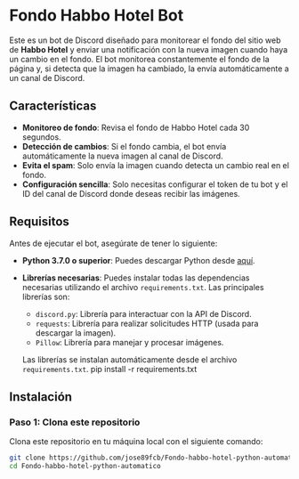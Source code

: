 # Fondo Habbo Hotel Bot

Este es un bot de Discord diseñado para monitorear el fondo del sitio web de **Habbo Hotel** y enviar una notificación con la nueva imagen cuando haya un cambio en el fondo. El bot monitorea constantemente el fondo de la página y, si detecta que la imagen ha cambiado, la envía automáticamente a un canal de Discord.

## Características

- **Monitoreo de fondo**: Revisa el fondo de Habbo Hotel cada 30 segundos.
- **Detección de cambios**: Si el fondo cambia, el bot envía automáticamente la nueva imagen al canal de Discord.
- **Evita el spam**: Solo envía la imagen cuando detecta un cambio real en el fondo.
- **Configuración sencilla**: Solo necesitas configurar el token de tu bot y el ID del canal de Discord donde deseas recibir las imágenes.

## Requisitos

Antes de ejecutar el bot, asegúrate de tener lo siguiente:

- **Python 3.7.0 o superior**: Puedes descargar Python desde [aquí](https://www.python.org/downloads/release/python-370/).
  
- **Librerías necesarias**: Puedes instalar todas las dependencias necesarias utilizando el archivo `requirements.txt`. Las principales librerías son:

  - `discord.py`: Librería para interactuar con la API de Discord.
  - `requests`: Librería para realizar solicitudes HTTP (usada para descargar la imagen).
  - `Pillow`: Librería para manejar y procesar imágenes.

  Las librerías se instalan automáticamente desde el archivo `requirements.txt`.
pip install -r requirements.txt

## Instalación

### Paso 1: Clona este repositorio

Clona este repositorio en tu máquina local con el siguiente comando:

```bash
git clone https://github.com/jose89fcb/Fondo-habbo-hotel-python-automatico.git
cd Fondo-habbo-hotel-python-automatico
